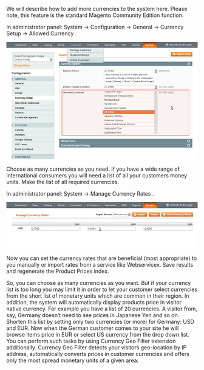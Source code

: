 We will describe how to add more currencies to the system here. Please note, this feature is the standard Magento Community Edition function.

In administrator panel: System -> Configuration -> General -> Currency Setup -> Allowed Currency .

![Currency Pricing - Configuration - Allowed Currencies](currency-pricing-configuration-allowed-currency.png) 

Choose as many currencies as you need. If you have a wide range of international consumers you will need a list of all your customers money units. Make the list of all required currencies.

In administrator panel: System -> Manage Currency Rates .

![Currency Pricing - Manage Currency Rates](currency-pricing-currency-rate.png) 

Now you can set the currency rates that are beneficial (most appropriate) to you manually or import rates from a service like Webservicex. Save results and regenerate the Product Prices index.

So, you can choose as many currencies as you want. But if your currency list is too long you may limit it in order to let your customer select currencies from the short list of monetary units which are common in their region. In addition, the system will automatically display products price in visitor native currency. For example you have a list of 20 currencies. A visitor from, say, Germany doesn’t need to see prices in Japanese Yen and so on. Shorten this list by setting only two currencies (or more) for Germany: USD and EUR. Now when the German customer comes to your site he will browse items price in EUR or select US currency from the drop down list. You can perform such tasks by using Currency Geo Filter extension additionally. Currency Geo Filter detects your visitors geo-location by IP address, automatically converts prices in customer currencies and offers only the most spread monetary units of a given area.